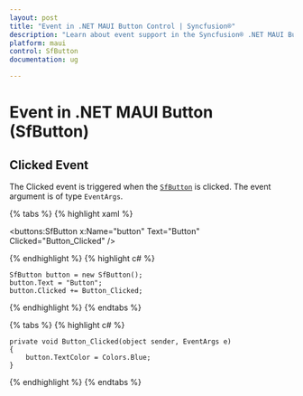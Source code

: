```yaml
---
layout: post
title: "Event in .NET MAUI Button Control | Syncfusion®"
description: "Learn about event support in the Syncfusion® .NET MAUI Button (SfButton) control, its elements, and more."
platform: maui
control: SfButton
documentation: ug 

---
```


# Event in .NET MAUI Button (SfButton)

## Clicked Event

The Clicked event is triggered when the [`SfButton`](https://help.syncfusion.com/cr/maui/Syncfusion.Maui.Buttons.SfButton.html) is clicked. The event argument is of type `EventArgs`.

{% tabs %}
{% highlight xaml %}

<buttons:SfButton x:Name="button" 
                Text="Button" 
                Clicked="Button_Clicked" />

{% endhighlight %}
{% highlight c# %}

    SfButton button = new SfButton();
    button.Text = "Button";
    button.Clicked += Button_Clicked;
	
{% endhighlight %}
{% endtabs %}

{% tabs %}
{% highlight c# %}

    private void Button_Clicked(object sender, EventArgs e)
    {
        button.TextColor = Colors.Blue;
    }

{% endhighlight %}
{% endtabs %}


